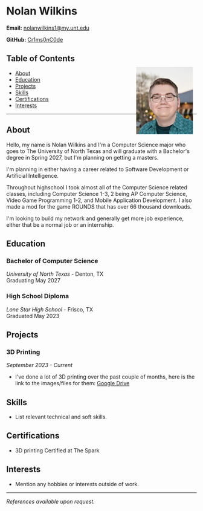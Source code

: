# Nolan Wilkins

**Email:** nolanwilkins1@my.unt.edu

**GitHub:** [Cr1ms0nC0de](https://github.com/Cr1ms0nC0de)

<div style="position: relative;">
    <img src="images/me.jpg" alt="Your Name's Picture" width="150px" style="position: absolute; top: 50px; right: 10px;">
</div>

## Table of Contents

- [About](#about)
- [Education](#education)
- [Projects](#projects)
- [Skills](#skills)
- [Certifications](#certifications)
- [Interests](#interests)

<div style="clear: both;"></div> <!-- Add this to clear the float -->

---

## About

Hello, my name is Nolan Wilkins and I'm a Computer Science major who goes to The University of North Texas and will graduate with a Bachelor's degree in Spring 2027, but I'm planning on getting a masters.

I'm planning in either having a career related to Software Development or Artificial Intelligence.

Throughout highschool I took almost all of the Computer Science related classes, including Computer Science 1-3, 2 being AP Computer Science, Video Game Programming 1-2, and Mobile Application Development. I also made a mod for the game ROUNDS that has over 66 thousand downloads. 

I'm looking to build my network and generally get more job experience, either that be a normal job or an internship.

## Education

### Bachelor of Computer Science  
*University of North Texas* - Denton, TX  
Graduating May 2027


### High School Diploma  
*Lone Star High School* - Frisco, TX  
Graduated May 2023

## Projects

### 3D Printing
*September 2023 - Current*
- I've done a lot of 3D printing over the past couple of months, here is the link to the images/files for them: [Google Drive](https://drive.google.com/drive/folders/19Y5tOSXMplp0P0fZkOp17yYzAfSY8I4H?usp=sharing)

## Skills

- List relevant technical and soft skills.

## Certifications

- 3D printing Certified at The Spark

## Interests

- Mention any hobbies or interests outside of work.

---
*References available upon request.*
